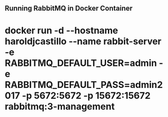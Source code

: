 ## Running  RabbitMQ in Docker Container
# docker run -d --hostname haroldjcastillo --name rabbit-server -e RABBITMQ_DEFAULT_USER=admin -e RABBITMQ_DEFAULT_PASS=admin2017 -p 5672:5672 -p 15672:15672 rabbitmq:3-management

